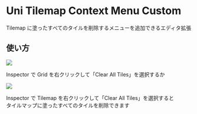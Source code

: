 # Uni Tilemap Context Menu Custom

Tilemap に塗ったすべてのタイルを削除するメニューを追加できるエディタ拡張

## 使い方

![](https://cdn-ak.f.st-hatena.com/images/fotolife/b/baba_s/20190823/20190823145607.png)

Inspector で Grid を右クリックして「Clear All Tiles」を選択するか  

![](https://cdn-ak.f.st-hatena.com/images/fotolife/b/baba_s/20190823/20190823145603.png)

Inspector で Tilemap を右クリックして「Clear All Tiles」を選択すると  
タイルマップに塗ったすべてのタイルを削除できます  